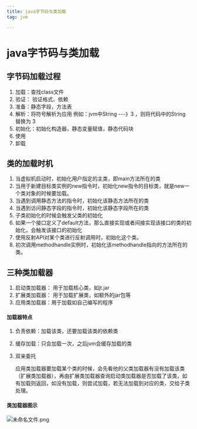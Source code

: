 ```yaml
---
title: java字节码与类加载
tag: jvm

---
```


# java字节码与类加载



## 字节码加载过程

1. 加载：查找class文件
2. 验证： 验证格式、依赖
3. 准备：静态字段，方法表
4. 解析：将符号解析为应用 例如：jvm中String ---》3 ，则将代码中的String 替换为 3 
5. 初始化：初始化构造器，静态变量赋值，静态代码块
6. 使用
7. 卸载

## 类的加载时机

1. 当虚拟机启动时，初始化用户指定的主类，即main方法所在的类
2. 当用于新建目标类实例的new指令时，初始化new指令的目标类，就是new一个类对象的时候要加载。
3. 当遇到调用静态方法的指令时，初始化该静态方法所在的类
4. 当遇到访问静态字段的指令时，初始化该静态字段所在的类
5. 子类初始化的时候会触发父类的初始化
6. 如果一个接口定义了default方法，那么直接实现或者间接实现该接口的类的初始化，会触发该接口的初始化
7. 使用反射API对某个类进行反射调用时，初始化这个类。
8. 初次调用methodhandle实例时，初始化该methodhandle指向的方法所在的类。

## 三种类加载器

1. 启动类加载器： 用于加载核心类，如jt.jar
2. 扩展类加载器： 用于加载扩展类，如额外的jar包等
3. 应用类加载器：用于加载如自己编写的程序

#### 加载器特点

1. 负责依赖：加载该类，还要加载该类的依赖类

2. 缓存加载：只会加载一次，之后jvm会缓存加载的类

3. 双亲委托

   应用类加载器要加载某个类的时候，会先看他的父类加载器有没有加载该类（扩展类加载器），再由扩展类加载器查询启动类加载器是否加载了该类，如有加载则返回，如没有加载，则尝试加载，若无法加载到对应的类，交给子类处理。

#### 类加载器图示

![未命名文件.png](https://i.loli.net/2021/09/05/RHJI63cyEtuCiox.png)

   

   

   

   

   

   

   

   

   

   

   

   

   

   